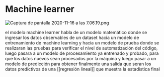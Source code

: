 # Machine learner

![Captura de pantalla 2020-11-16 a las 7.06.19.png](https://static.platzi.com/media/user_upload/Captura%20de%20pantalla%202020-11-16%20a%20las%207.06.19-5f25442f-4ee8-4284-a917-9052e45682dc.jpg)

el modelo machine learner habla de un modelo matemático donde se ingresar los datos observables de un dataset hacia un modelo de entrenamiento de machine learning y hacia un modelo de prueba donde se realizaran las pruebas para verificar el nivel de automatización del código, luego pasara a un modelo de procesamiento ya entrenado y probado, para que los datos nuevos sean procesados por la máquina y luego pasar a un modelo de predicción para obtener finalmente una salida que seran los datos predictivos de una [[regresión lineal]] que muestra la estadística final